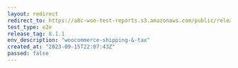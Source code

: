 ```yaml
---
layout: redirect
redirect_to: https://a8c-woo-test-reports.s3.amazonaws.com/public/release/8.1.1/woocommerce-shipping-&-tax/e2e/index.html
test_type: e2e
release_tag: 8.1.1
env_description: "woocommerce-shipping-&-tax"
created_at: "2023-09-15T22:07:43Z"
passed: false
---
```

